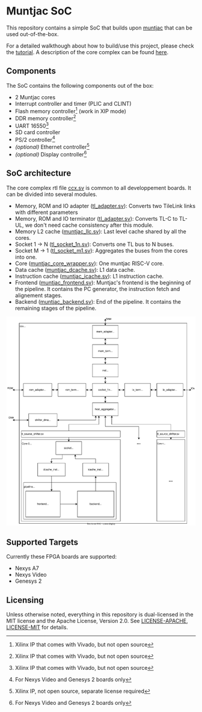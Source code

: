 # Muntjac SoC

This repository contains a simple SoC that builds upon [muntjac](https://github.com/lowRISC/muntjac) that can be used out-of-the-box.

For a detailed walkthough about how to build/use this project, please check the [tutorial](./docs/tutorial.md). A description of the core complex can be found [here](./docs/ccx_architecture.md).

## Components

The SoC contains the following components out of the box:
* 2 Muntjac cores
* Interrupt controller and timer (PLIC and CLINT)
* Flash memory controller[^1] (work in XIP mode)
* DDR memory controller[^1]
* UART 16550[^1]
* SD card controller
* PS/2 controller[^3]
* *(optional)* Ethernet controller[^2]
* *(optional)* Display controller[^3]

[^1]: Xilinx IP that comes with Vivado, but not open source
[^2]: Xilinx IP, not open source, separate license required
[^3]: For Nexys Video and Genesys 2 boards only

## SoC architecture

The core complex rtl file [ccx.sv](rtl/ccx.sv) is common to all developpement boards. It can be divided into several modules.
* Memory, ROM and IO adapter ([tl_adapter.sv](muntjac/ip/tl/rtl/tl_adapter.sv)): Converts two TileLink links with different parameters
* Memory, ROM and IO terminator ([tl_adapter.sv](muntjac/ip/tl/rtl/tl_adapter.sv)): Converts TL-C to TL-UL, we don't need cache consistency after this module.
* Memory L2 cache ([muntjac_llc.sv](muntjac/ip/core/rtl/muntjac_llc.sv)): Last level cache shared by all the cores.
* Socket 1 -> N ([tl_socket_1n.sv](muntjac/ip/tl/rtl/tl_socket_1n.sv)): Converts one TL bus to N buses.
* Socket M -> 1 ([tl_socket_m1.sv](muntjac/ip/tl/rtl/tl_socket_m1.sv)): Aggregates the buses from the cores into one.
* Core ([muntjac_core_wrapper.sv](muntjac/ip/core/rtl/muntjac_core.sv)): One muntjac RISC-V core.
* Data cache ([muntjac_dcache.sv](muntjac/ip/core/rtl/muntjac_dcache.sv)): L1 data cache.
* Instruction cache ([muntjac_icache.sv](muntjac/ip/core/rtl/muntjac_icache.sv)): L1 instruction cache.
* Frontend ([muntjac_frontend.sv](muntjac/ip/pipeline/rtl/muntjac_frontend.sv)): Muntjac's frontend is the beginning of the pipeline. It contains the PC generator, the instruction fetch and alignement stages.
* Backend ([muntjac_backend.sv](muntjac/ip/pipeline/rtl/muntjac_backend.sv)): End of the pipeline. It contains the remaining stages of the pipeline.

![ccx](docs/assets/ccx_schem.svg)

## Supported Targets

Currently these FPGA boards are supported:
* Nexys A7
* Nexys Video
* Genesys 2

## Licensing

Unless otherwise noted, everything in this repository is dual-licensed in the MIT license and the Apache
License, Version 2.0. See [LICENSE-APACHE](./LICENSE-APACHE), [LICENSE-MIT](./LICENSE-MIT) for details.
